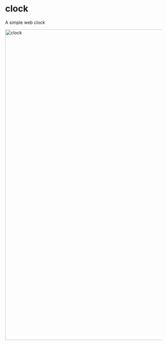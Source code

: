 # clock

A simple web clock

<img src="https://github.com/chronoby/front_end_toy/tree/master/clock/clock.png" width="1000"  alt="clock"/><br/>

